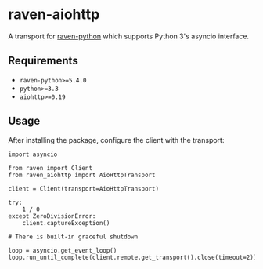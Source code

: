 # raven-aiohttp

A transport for [raven-python](https://github.com/getsentry/raven-python) which supports Python 3's asyncio interface.

## Requirements

- `raven-python>=5.4.0`
- `python>=3.3`
- `aiohttp>=0.19`

## Usage

After installing the package, configure the client with the transport:

```
import asyncio

from raven import Client
from raven_aiohttp import AioHttpTransport

client = Client(transport=AioHttpTransport)

try:
    1 / 0
except ZeroDivisionError:
    client.captureException()

# There is built-in graceful shutdown

loop = asyncio.get_event_loop()
loop.run_until_complete(client.remote.get_transport().close(timeout=2))
```
